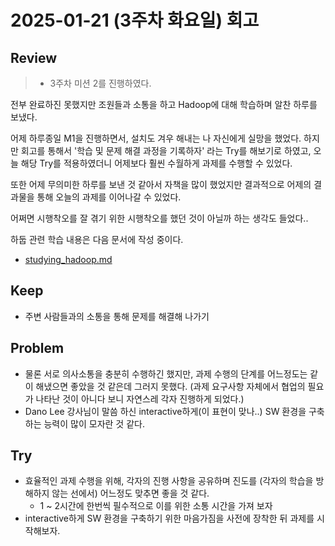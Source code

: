 # 2025-01-21 (3주차 화요일) 회고

## Review

> * 3주차 미션 2를 진행하였다.

전부 완료하진 못했지만 조원들과 소통을 하고 Hadoop에 대해 학습하며 알찬 하루를 보냈다.

어제 하루종일 M1을 진행하면서, 설치도 겨우 해내는 나 자신에게 실망을 했었다.
하지만 회고를 통해서 '학습 및 문제 해결 과정을 기록하자' 라는 Try를 해보기로 하였고,
오늘 해당 Try를 적용하였더니 어제보다 훨씬 수월하게 과제를 수행할 수 있었다.

또한 어제 무의미한 하루를 보낸 것 같아서 자책을 많이 했었지만
결과적으로 어제의 결과물을 통해 오늘의 과제를 이어나갈 수 있었다.

어쩌면 시행착오를 잘 겪기 위한 시행착오를 했던 것이 아닐까 하는 생각도 들었다..

하둡 관련 학습 내용은 다음 문서에 작성 중이다.
* [studying_hadoop.md](/wiki/studying_hadoop.md)

## Keep

* 주변 사람들과의 소통을 통해 문제를 해결해 나가기

## Problem

* 물론 서로 의사소통을 충분히 수행하긴 했지만, 과제 수행의 단계를 어느정도는 같이 해냈으면 좋았을 것 같은데 그러지 못했다. (과제 요구사항 자체에서 협업의 필요가 나타난 것이 아니다 보니 자연스레 각자 진행하게 되었다.)
* Dano Lee 강사님이 말씀 하신 interactive하게(이 표현이 맞나..) SW 환경을 구축하는 능력이 많이 모자란 것 같다.

## Try

* 효율적인 과제 수행을 위해, 각자의 진행 사항을 공유하며 진도를 (각자의 학습을 방해하지 않는 선에서) 어느정도 맞추면 좋을 것 같다.
  * 1 ~ 2시간에 한번씩 필수적으로 이를 위한 소통 시간을 가져 보자
* interactive하게 SW 환경을 구축하기 위한 마음가짐을 사전에 장착한 뒤 과제를 시작해보자.